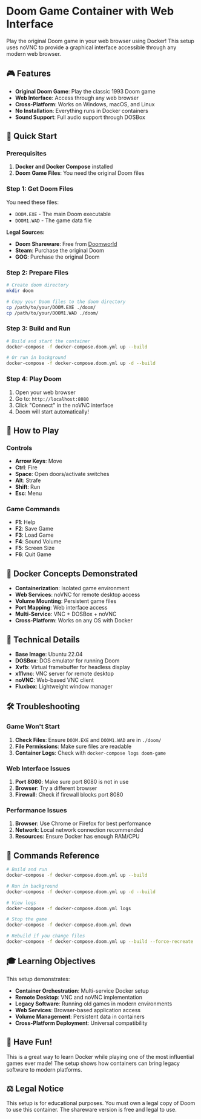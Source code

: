 # Doom Game Container with Web Interface

Play the original Doom game in your web browser using Docker! This setup uses noVNC to provide a graphical interface accessible through any modern web browser.

## 🎮 Features

- **Original Doom Game**: Play the classic 1993 Doom game
- **Web Interface**: Access through any web browser
- **Cross-Platform**: Works on Windows, macOS, and Linux
- **No Installation**: Everything runs in Docker containers
- **Sound Support**: Full audio support through DOSBox

## 🚀 Quick Start

### Prerequisites
1. **Docker and Docker Compose** installed
2. **Doom Game Files**: You need the original Doom files

### Step 1: Get Doom Files
You need these files:
- `DOOM.EXE` - The main Doom executable
- `DOOM1.WAD` - The game data file

**Legal Sources:**
- **Doom Shareware**: Free from [Doomworld](https://www.doomworld.com/classicdoom/info/shareware.php)
- **Steam**: Purchase the original Doom
- **GOG**: Purchase the original Doom

### Step 2: Prepare Files
```bash
# Create doom directory
mkdir doom

# Copy your Doom files to the doom directory
cp /path/to/your/DOOM.EXE ./doom/
cp /path/to/your/DOOM1.WAD ./doom/
```

### Step 3: Build and Run
```bash
# Build and start the container
docker-compose -f docker-compose.doom.yml up --build

# Or run in background
docker-compose -f docker-compose.doom.yml up -d --build
```

### Step 4: Play Doom
1. Open your web browser
2. Go to: `http://localhost:8080`
3. Click "Connect" in the noVNC interface
4. Doom will start automatically!

## 🎯 How to Play

### Controls
- **Arrow Keys**: Move
- **Ctrl**: Fire
- **Space**: Open doors/activate switches
- **Alt**: Strafe
- **Shift**: Run
- **Esc**: Menu

### Game Commands
- **F1**: Help
- **F2**: Save Game
- **F3**: Load Game
- **F4**: Sound Volume
- **F5**: Screen Size
- **F6**: Quit Game

## 🐳 Docker Concepts Demonstrated

- **Containerization**: Isolated game environment
- **Web Services**: noVNC for remote desktop access
- **Volume Mounting**: Persistent game files
- **Port Mapping**: Web interface access
- **Multi-Service**: VNC + DOSBox + noVNC
- **Cross-Platform**: Works on any OS with Docker

## 🔧 Technical Details

- **Base Image**: Ubuntu 22.04
- **DOSBox**: DOS emulator for running Doom
- **Xvfb**: Virtual framebuffer for headless display
- **x11vnc**: VNC server for remote desktop
- **noVNC**: Web-based VNC client
- **Fluxbox**: Lightweight window manager

## 🛠️ Troubleshooting

### Game Won't Start
1. **Check Files**: Ensure `DOOM.EXE` and `DOOM1.WAD` are in `./doom/`
2. **File Permissions**: Make sure files are readable
3. **Container Logs**: Check with `docker-compose logs doom-game`

### Web Interface Issues
1. **Port 8080**: Make sure port 8080 is not in use
2. **Browser**: Try a different browser
3. **Firewall**: Check if firewall blocks port 8080

### Performance Issues
1. **Browser**: Use Chrome or Firefox for best performance
2. **Network**: Local network connection recommended
3. **Resources**: Ensure Docker has enough RAM/CPU

## 📝 Commands Reference

```bash
# Build and run
docker-compose -f docker-compose.doom.yml up --build

# Run in background
docker-compose -f docker-compose.doom.yml up -d --build

# View logs
docker-compose -f docker-compose.doom.yml logs

# Stop the game
docker-compose -f docker-compose.doom.yml down

# Rebuild if you change files
docker-compose -f docker-compose.doom.yml up --build --force-recreate
```

## 🎓 Learning Objectives

This setup demonstrates:
- **Container Orchestration**: Multi-service Docker setup
- **Remote Desktop**: VNC and noVNC implementation
- **Legacy Software**: Running old games in modern environments
- **Web Services**: Browser-based application access
- **Volume Management**: Persistent data in containers
- **Cross-Platform Deployment**: Universal compatibility

## 🎉 Have Fun!

This is a great way to learn Docker while playing one of the most influential games ever made! The setup shows how containers can bring legacy software to modern platforms.

## ⚖️ Legal Notice

This setup is for educational purposes. You must own a legal copy of Doom to use this container. The shareware version is free and legal to use. 